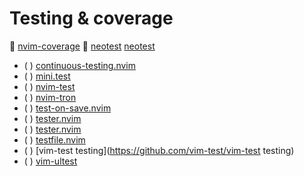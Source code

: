 # Testing & coverage
 [nvim-coverage](https://github.com/andythigpen/nvim-coverage)
 [neotest](https://github.com/nvim-neotest/neotest) [neotest](https://github.com/rcarriga/neotest)
* ( ) [continuous-testing.nvim](https://github.com/aaronhallaert/continuous-testing.nvim)
* ( ) [mini.test](https://github.com/echasnovski/mini.test)
* ( ) [nvim-test](https://github.com/klen/nvim-test)
* ( ) [nvim-tron](https://github.com/sebhein/nvim-tron)
* ( ) [test-on-save.nvim](https://github.com/GitEdvard/test-on-save.nvim)
* ( ) [tester.nvim](https://github.com/Al0den/tester.nvim)
* ( ) [tester.nvim](https://github.com/kessejones/tester.nvim)
* ( ) [testfile.nvim](https://github.com/freddyJarva/testfile.nvim)
* ( ) [vim-test testing](https://github.com/vim-test/vim-test testing)
* ( ) [vim-ultest](https://github.com/rcarriga/vim-ultest)
